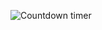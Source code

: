 ![Countdown timer](https://github.com/user-attachments/assets/e3c82333-1478-489a-8e83-e82975ccf074)
